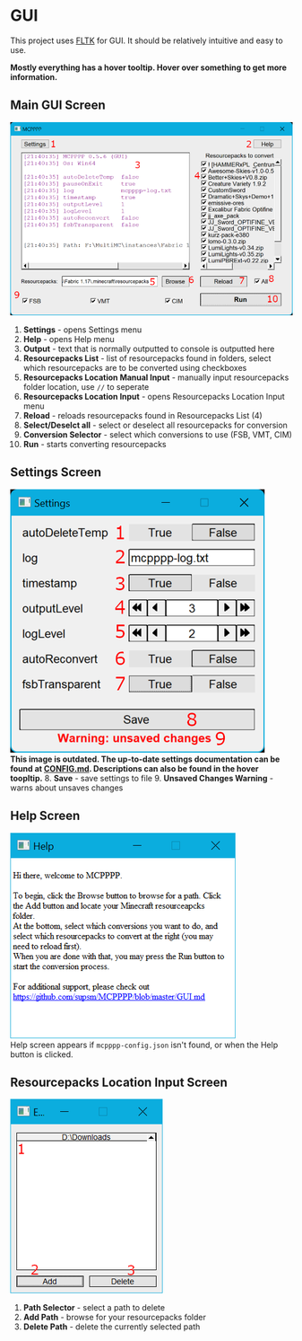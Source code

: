 # GUI
This project uses [FLTK](https://github.com/fltk/fltk) for GUI. It should be relatively intuitive and easy to use.

**Mostly everything has a hover tooltip. Hover over something to get more information.**

## Main GUI Screen
![Guimain](images/guimain.png)  
1. **Settings** - opens Settings menu
2. **Help** - opens Help menu
3. **Output** - text that is normally outputted to console is outputted here
4. **Resourcepacks List** - list of resourcepacks found in folders, select which resourcepacks are to be converted using checkboxes
5. **Resourcepacks Location Manual Input** - manually input resourcepacks folder location, use ` // ` to seperate
6. **Resourcepacks Location Input** - opens Resourcepacks Location Input menu
7. **Reload** - reloads resourcepacks found in Resourcepacks List (4)
8. **Select/Deselct all** - select or deselect all resourcepacks for conversion
9. **Conversion Selector** - select which conversions to use (FSB, VMT, CIM)
10. **Run** - starts converting resourcepacks

## Settings Screen
![Guisettings](images/guisettings.png)  
**This image is outdated. The up-to-date settings documentation can be found at [CONFIG.md](CONFIG.md). Descriptions can also be found in the hover toopltip.**
8. **Save** - save settings to file
9. **Unsaved Changes Warning** - warns about unsaves changes

## Help Screen
![Guihelp](images/guihelp.png)  
Help screen appears if `mcpppp-config.json` isn't found, or when the Help button is clicked.

## Resourcepacks Location Input Screen
![Guirespackinput](images/guirespackinput.png)  
1. **Path Selector** - select a path to delete
2. **Add Path** - browse for your resourcepacks folder
3. **Delete Path** - delete the currently selected path
